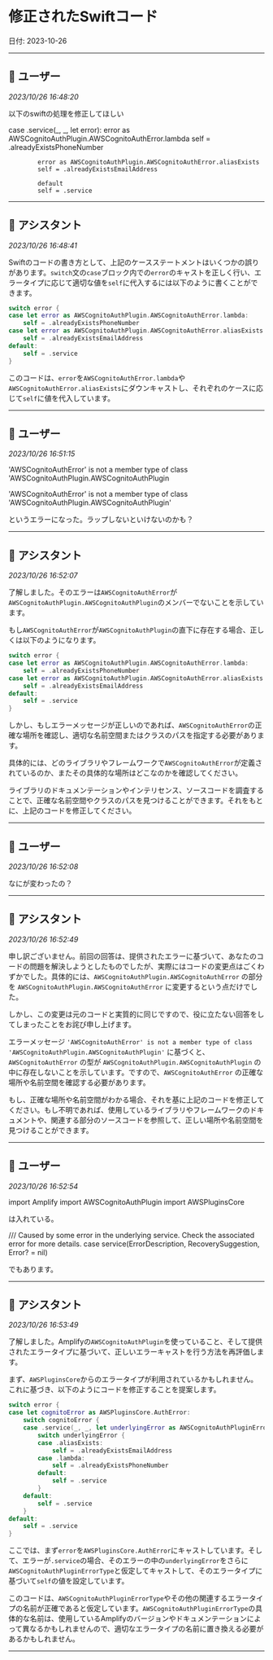 # 修正されたSwiftコード

日付: 2023-10-26

---

## 👤 ユーザー
*2023/10/26 16:48:20*

以下のswiftの処理を修正してほしい

 case .service(_, _, let error):
            error as AWSCognitoAuthPlugin.AWSCognitoAuthError.lambda
            self = .alreadyExistsPhoneNumber
            
            error as AWSCognitoAuthPlugin.AWSCognitoAuthError.aliasExists
            self = .alreadyExistsEmailAddress
            
            default
            self = .service

---

## 🤖 アシスタント
*2023/10/26 16:48:41*

Swiftのコードの書き方として、上記のケースステートメントはいくつかの誤りがあります。`switch`文の`case`ブロック内での`error`のキャストを正しく行い、エラータイプに応じて適切な値を`self`に代入するには以下のように書くことができます。

```swift
switch error {
case let error as AWSCognitoAuthPlugin.AWSCognitoAuthError.lambda:
    self = .alreadyExistsPhoneNumber
case let error as AWSCognitoAuthPlugin.AWSCognitoAuthError.aliasExists:
    self = .alreadyExistsEmailAddress
default:
    self = .service
}
```

このコードは、`error`を`AWSCognitoAuthError.lambda`や`AWSCognitoAuthError.aliasExists`にダウンキャストし、それぞれのケースに応じて`self`に値を代入しています。

---

## 👤 ユーザー
*2023/10/26 16:51:15*

'AWSCognitoAuthError' is not a member type of class 'AWSCognitoAuthPlugin.AWSCognitoAuthPlugin

'AWSCognitoAuthError' is not a member type of class 'AWSCognitoAuthPlugin.AWSCognitoAuthPlugin'

というエラーになった。ラップしないといけないのかも？

---

## 🤖 アシスタント
*2023/10/26 16:52:07*

了解しました。そのエラーは`AWSCognitoAuthError`が`AWSCognitoAuthPlugin.AWSCognitoAuthPlugin`のメンバーでないことを示しています。

もし`AWSCognitoAuthError`が`AWSCognitoAuthPlugin`の直下に存在する場合、正しくは以下のようになります。

```swift
switch error {
case let error as AWSCognitoAuthPlugin.AWSCognitoAuthError.lambda:
    self = .alreadyExistsPhoneNumber
case let error as AWSCognitoAuthPlugin.AWSCognitoAuthError.aliasExists:
    self = .alreadyExistsEmailAddress
default:
    self = .service
}
```

しかし、もしエラーメッセージが正しいのであれば、`AWSCognitoAuthError`の正確な場所を確認し、適切な名前空間またはクラスのパスを指定する必要があります。

具体的には、どのライブラリやフレームワークで`AWSCognitoAuthError`が定義されているのか、またその具体的な場所はどこなのかを確認してください。

ライブラリのドキュメンテーションやインテリセンス、ソースコードを調査することで、正確な名前空間やクラスのパスを見つけることができます。それをもとに、上記のコードを修正してください。

---

## 👤 ユーザー
*2023/10/26 16:52:08*

なにが変わったの？

---

## 🤖 アシスタント
*2023/10/26 16:52:49*

申し訳ございません。前回の回答は、提供されたエラーに基づいて、あなたのコードの問題を解決しようとしたものでしたが、実際にはコードの変更点はごくわずかでした。具体的には、`AWSCognitoAuthPlugin.AWSCognitoAuthError` の部分を `AWSCognitoAuthPlugin.AWSCognitoAuthError` に変更するという点だけでした。

しかし、この変更は元のコードと実質的に同じですので、役に立たない回答をしてしまったことをお詫び申し上げます。

エラーメッセージ `'AWSCognitoAuthError' is not a member type of class 'AWSCognitoAuthPlugin.AWSCognitoAuthPlugin'` に基づくと、`AWSCognitoAuthError` の型が `AWSCognitoAuthPlugin.AWSCognitoAuthPlugin` の中に存在しないことを示しています。ですので、`AWSCognitoAuthError` の正確な場所や名前空間を確認する必要があります。

もし、正確な場所や名前空間がわかる場合、それを基に上記のコードを修正してください。もし不明であれば、使用しているライブラリやフレームワークのドキュメントや、関連する部分のソースコードを参照して、正しい場所や名前空間を見つけることができます。

---

## 👤 ユーザー
*2023/10/26 16:52:54*

import Amplify
import AWSCognitoAuthPlugin
import AWSPluginsCore

は入れている。

/// Caused by some error in the underlying service. Check the associated error for more details.
    case service(ErrorDescription, RecoverySuggestion, Error? = nil)

でもあります。

---

## 🤖 アシスタント
*2023/10/26 16:53:49*

了解しました。Amplifyの`AWSCognitoAuthPlugin`を使っていること、そして提供されたエラータイプに基づいて、正しいエラーキャストを行う方法を再評価します。

まず、`AWSPluginsCore`からのエラータイプが利用されているかもしれません。これに基づき、以下のようにコードを修正することを提案します。

```swift
switch error {
case let cognitoError as AWSPluginsCore.AuthError:
    switch cognitoError {
    case .service(_, _, let underlyingError as AWSCognitoAuthPluginErrorType):
        switch underlyingError {
        case .aliasExists:
            self = .alreadyExistsEmailAddress
        case .lambda:
            self = .alreadyExistsPhoneNumber
        default:
            self = .service
        }
    default:
        self = .service
    }
default:
    self = .service
}
```

ここでは、まず`error`を`AWSPluginsCore.AuthError`にキャストしています。そして、エラーが`.service`の場合、そのエラーの中の`underlyingError`をさらに`AWSCognitoAuthPluginErrorType`と仮定してキャストして、そのエラータイプに基づいて`self`の値を設定しています。

このコードは、`AWSCognitoAuthPluginErrorType`やその他の関連するエラータイプの名前が正確であると仮定しています。`AWSCognitoAuthPluginErrorType`の具体的な名前は、使用しているAmplifyのバージョンやドキュメンテーションによって異なるかもしれませんので、適切なエラータイプの名前に置き換える必要があるかもしれません。

---
